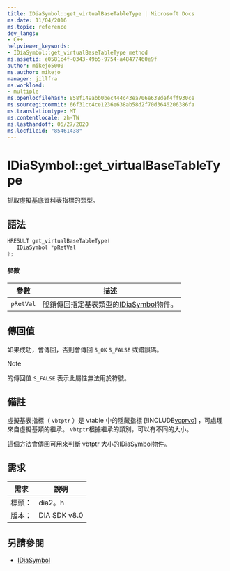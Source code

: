 ```yaml
---
title: IDiaSymbol::get_virtualBaseTableType | Microsoft Docs
ms.date: 11/04/2016
ms.topic: reference
dev_langs:
- C++
helpviewer_keywords:
- IDiaSymbol::get_virtualBaseTableType method
ms.assetid: e0581c4f-0343-49b5-9754-a48477460e9f
author: mikejo5000
ms.author: mikejo
manager: jillfra
ms.workload:
- multiple
ms.openlocfilehash: 858f149abb0bec444c43ea706e638def4ff930ce
ms.sourcegitcommit: 66f31cc4ce1236e638ab58d2f70d3646206386fa
ms.translationtype: MT
ms.contentlocale: zh-TW
ms.lasthandoff: 06/27/2020
ms.locfileid: "85461438"
---
```

# <a name="idiasymbolget_virtualbasetabletype"></a>IDiaSymbol::get_virtualBaseTableType
抓取虛擬基底資料表指標的類型。

## <a name="syntax"></a>語法

```C++
HRESULT get_virtualBaseTableType(
   IDiaSymbol *pRetVal
};
```

#### <a name="parameters"></a>參數

|參數|描述|
|---------------|-----------------|
|`pRetVal`|脫銷傳回指定基表類型的[IDiaSymbol](../../debugger/debug-interface-access/idiasymbol.md)物件。|

## <a name="return-value"></a>傳回值
 如果成功，會傳回，否則會傳回 `S_OK` `S_FALSE` 或錯誤碼。

> [!NOTE]
> 的傳回值 `S_FALSE` 表示此屬性無法用於符號。

## <a name="remarks"></a>備註
 虛擬基表指標（ `vbtptr` ）是 vtable 中的隱藏指標 [!INCLUDE[vcprvc](../../code-quality/includes/vcprvc_md.md)] ，可處理來自虛擬基類的繼承。 `vbtptr`根據繼承的類別，可以有不同的大小。

 這個方法會傳回可用來判斷 vbtptr 大小的[IDiaSymbol](../../debugger/debug-interface-access/idiasymbol.md)物件。

## <a name="requirements"></a>需求

|需求|說明|
|-----------------|-----------------|
|標頭：|dia2。h|
|版本：|DIA SDK v8.0|

## <a name="see-also"></a>另請參閱
- [IDiaSymbol](../../debugger/debug-interface-access/idiasymbol.md)